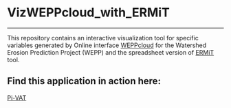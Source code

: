 # VizWEPPcloud_with_ERMiT
***

This repository contains an interactive visualization tool for specific variables generated by Online interface [WEPPcloud](<https://wepp.cloud/weppcloud/>) for the Watershed Erosion Prediction Project (WEPP) and the spreadsheet version of [ERMiT](https://www.fs.usda.gov/rmrs/tools/ermit) tool. 

## Find this application in action here:

[Pi-VAT](<https://cdeval.shinyapps.io/Viz-WEPPcloud_with_ERMiT/>)